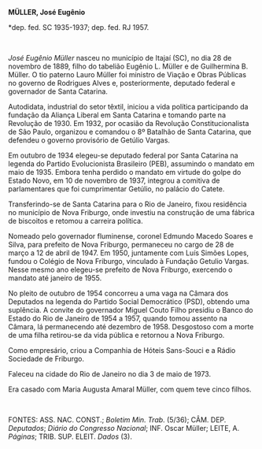 **MÜLLER, José Eugênio**

\*dep. fed. SC 1935-1937; dep. fed. RJ 1957.

 

*José Eugênio Müller* nasceu no município de Itajaí (SC), no dia 28 de
novembro de 1889, filho do tabelião Eugênio L. Müller e de Guilhermina
B. Müller. O tio paterno Lauro Müller foi ministro de Viação e Obras
Públicas no governo de Rodrigues Alves e, posteriormente, deputado
federal e governador de Santa Catarina.

Autodidata, industrial do setor têxtil, iniciou a vida política
participando da fundação da Aliança Liberal em Santa Catarina e tomando
parte na Revolução de 1930. Em 1932, por ocasião da Revolução
Constitucionalista de São Paulo, organizou e comandou o 8º Batalhão de
Santa Catarina, que defendeu o governo provisório de Getúlio Vargas.

Em outubro de 1934 elegeu-se deputado federal por Santa Catarina na
legenda do Partido Evolucionista Brasileiro (PEB), assumindo o mandato
em maio de 1935. Embora tenha perdido o mandato em virtude do golpe do
Estado Novo, em 10 de novembro de 1937, integrou a comitiva de
parlamentares que foi cumprimentar Getúlio, no palácio do Catete.

Transferindo-se de Santa Catarina para o Rio de Janeiro, fixou
residência no município de Nova Friburgo, onde investiu na construção de
uma fábrica de biscoitos e retomou a carreira política.

Nomeado pelo governador fluminense, coronel Edmundo Macedo Soares e
Silva, para prefeito de Nova Friburgo, permaneceu no cargo de 28 de
março a 12 de abril de 1947. Em 1950, juntamente com Luís Simões Lopes,
fundou o Colégio de Nova Friburgo, vinculado à Fundação Getulio Vargas.
Nesse mesmo ano elegeu-se prefeito de Nova Friburgo, exercendo o mandato
até janeiro de 1955.

No pleito de outubro de 1954 concorreu a uma vaga na Câmara dos
Deputados na legenda do Partido Social Democrático (PSD), obtendo uma
suplência. A convite do governador Miguel Couto Filho presidiu o Banco
do Estado do Rio de Janeiro de 1954 a 1957, quando tomou assento na
Câmara, lá permanecendo até dezembro de 1958. Desgostoso com a morte de
uma filha retirou-se da vida pública e retornou a Nova Friburgo.

Como empresário, criou a Companhia de Hóteis Sans-Souci e a Rádio
Sociedade de Friburgo.

Faleceu na cidade do Rio de Janeiro no dia 3 de maio de 1973.

Era casado com Maria Augusta Amaral Müller, com quem teve cinco filhos.

 

FONTES: ASS. NAC. CONST.; *Boletim Min. Trab*. (5/36); CÂM. DEP.
*Deputados*; *Diário do Congresso Nacional*; INF. Oscar Müller; LEITE,
A. *Páginas*; TRIB. SUP. ELEIT. *Dados* (3).

 

